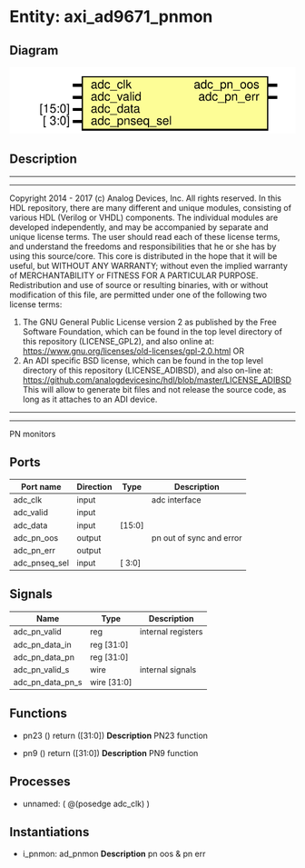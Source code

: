 # Entity: axi_ad9671_pnmon

## Diagram

![Diagram](axi_ad9671_pnmon.svg "Diagram")
## Description

***************************************************************************
 ***************************************************************************
 Copyright 2014 - 2017 (c) Analog Devices, Inc. All rights reserved.
 In this HDL repository, there are many different and unique modules, consisting
 of various HDL (Verilog or VHDL) components. The individual modules are
 developed independently, and may be accompanied by separate and unique license
 terms.
 The user should read each of these license terms, and understand the
 freedoms and responsibilities that he or she has by using this source/core.
 This core is distributed in the hope that it will be useful, but WITHOUT ANY
 WARRANTY; without even the implied warranty of MERCHANTABILITY or FITNESS FOR
 A PARTICULAR PURPOSE.
 Redistribution and use of source or resulting binaries, with or without modification
 of this file, are permitted under one of the following two license terms:
   1. The GNU General Public License version 2 as published by the
      Free Software Foundation, which can be found in the top level directory
      of this repository (LICENSE_GPL2), and also online at:
      <https://www.gnu.org/licenses/old-licenses/gpl-2.0.html>
 OR
   2. An ADI specific BSD license, which can be found in the top level directory
      of this repository (LICENSE_ADIBSD), and also on-line at:
      https://github.com/analogdevicesinc/hdl/blob/master/LICENSE_ADIBSD
      This will allow to generate bit files and not release the source code,
      as long as it attaches to an ADI device.
 ***************************************************************************
 ***************************************************************************
 PN monitors
 
## Ports

| Port name     | Direction | Type   | Description              |
| ------------- | --------- | ------ | ------------------------ |
| adc_clk       | input     |        | adc interface            |
| adc_valid     | input     |        |                          |
| adc_data      | input     | [15:0] |                          |
| adc_pn_oos    | output    |        | pn out of sync and error |
| adc_pn_err    | output    |        |                          |
| adc_pnseq_sel | input     | [ 3:0] |                          |
## Signals

| Name             | Type           | Description         |
| ---------------- | -------------- | ------------------- |
| adc_pn_valid     | reg            | internal registers  |
| adc_pn_data_in   | reg     [31:0] |                     |
| adc_pn_data_pn   | reg     [31:0] |                     |
| adc_pn_valid_s   | wire           | internal signals    |
| adc_pn_data_pn_s | wire [31:0]    |                     |
## Functions
- pn23 <font id="function_arguments">()</font> <font id="function_return">return ([31:0])</font>
**Description**
PN23 function

- pn9 <font id="function_arguments">()</font> <font id="function_return">return ([31:0])</font>
**Description**
PN9 function

## Processes
- unnamed: ( @(posedge adc_clk) )
## Instantiations

- i_pnmon: ad_pnmon
**Description**
pn oos & pn err

